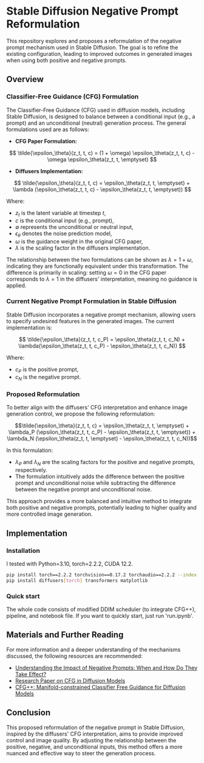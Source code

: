 # Stable Diffusion Negative Prompt Reformulation

This repository explores and proposes a reformulation of the negative prompt mechanism used in Stable Diffusion. The goal is to refine the existing configuration, leading to improved outcomes in generated images when using both positive and negative prompts.

## Overview

### Classifier-Free Guidance (CFG) Formulation

The Classifier-Free Guidance (CFG) used in diffusion models, including Stable Diffusion, is designed to balance between a conditional input (e.g., a prompt) and an unconditional (neutral) generation process. The general formulations used are as follows:

- **CFG Paper Formulation:**

$$
\tilde{\epsilon_\theta}(z_t, t, c) = (1 + \omega) \epsilon_\theta(z_t, t, c) - \omega \epsilon_\theta(z_t, t, \emptyset)
$$

- **Diffusers Implementation:**

$$
\tilde{\epsilon_\theta}(z_t, t, c) = \epsilon_\theta(z_t, t, \emptyset) + \lambda (\epsilon_\theta(z_t, t, c) - \epsilon_\theta(z_t, t, \emptyset))
$$

  
Where:
- $z_t$ is the latent variable at timestep $t$,
- $c$ is the conditional input (e.g., prompt),
- $\emptyset$ represents the unconditional or neutral input,
- $\epsilon_\theta$ denotes the noise prediction model,
- $\omega$ is the guidance weight in the original CFG paper,
- $\lambda$ is the scaling factor in the diffusers implementation.

The relationship between the two formulations can be shown as $\lambda = 1 + \omega$, indicating they are functionally equivalent under this transformation. The difference is primarily in scaling: setting $\omega = 0$ in the CFG paper corresponds to $\lambda = 1$ in the diffusers' interpretation, meaning no guidance is applied.

### Current Negative Prompt Formulation in Stable Diffusion

Stable Diffusion incorporates a negative prompt mechanism, allowing users to specify undesired features in the generated images. The current implementation is:

$$
\tilde{\epsilon_\theta}(z_t, t, c_P) = \epsilon_\theta(z_t, t, c_N) + \lambda(\epsilon_\theta(z_t, t, c_P) - \epsilon_\theta(z_t, t, c_N))
$$

Where:
- $c_P$ is the positive prompt,
- $c_N$ is the negative prompt.

### Proposed Reformulation

To better align with the diffusers' CFG interpretation and enhance image generation control, we propose the following reformulation:

$$\tilde{\epsilon_\theta}(z_t, t, c) = \epsilon_\theta(z_t, t, \emptyset) + \lambda_P (\epsilon_\theta(z_t, t, c_P) - \epsilon_\theta(z_t, t, \emptyset)) + \lambda_N (\epsilon_\theta(z_t, t, \emptyset) - \epsilon_\theta(z_t, t, c_N))$$

In this formulation:
- $\lambda_P$ and $\lambda_N$ are the scaling factors for the positive and negative prompts, respectively.
- The formulation intuitively adds the difference between the positive prompt and unconditional noise while subtracting the difference between the negative prompt and unconditional noise.

This approach provides a more balanced and intuitive method to integrate both positive and negative prompts, potentially leading to higher quality and more controlled image generation.

## Implementation 
### Installation 

I tested with Python=3.10, torch=2.2.2, CUDA 12.2. 
```bash
pip install torch==2.2.2 torchvision==0.17.2 torchaudio==2.2.2 --index-url https://download.pytorch.org/whl/cu121
pip install diffusers[torch] transformers matplotlib 
```

### Quick start

The whole code consists of modified DDIM scheduler (to integrate CFG++), pipeline, and notebook file. 
If you want to quickly start, just run 'run.ipynb'.


## Materials and Further Reading

For more information and a deeper understanding of the mechanisms discussed, the following resources are recommended:

- [Understanding the Impact of Negative Prompts: When and How Do They Take Effect?](https://minimaxir.com/2022/11/stable-diffusion-negative-prompt/)
- [Research Paper on CFG in Diffusion Models](https://arxiv.org/pdf/2406.02965)
- [CFG++: Manifold-constrained Classifier Free Guidance for Diffusion Models](https://arxiv.org/abs/2406.08070v1)

## Conclusion

This proposed reformulation of the negative prompt in Stable Diffusion, inspired by the diffusers' CFG interpretation, aims to provide improved control and image quality. By adjusting the relationship between the positive, negative, and unconditional inputs, this method offers a more nuanced and effective way to steer the generation process.

